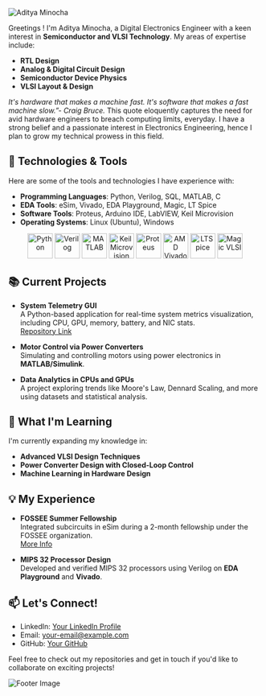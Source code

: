 

![Aditya Minocha ](https://github.com/user-attachments/assets/d781f69b-917b-433a-989f-e6e89a5e8d96)



Greetings ! I'm Aditya Minocha, a Digital Electronics Engineer with a keen interest in **Semiconductor and VLSI Technology**. My areas of expertise include:

- **RTL Design**
- **Analog & Digital Circuit Design**
- **Semiconductor Device Physics**
- **VLSI Layout & Design**
  
*It's hardware that makes a machine fast. It's software that makes a fast machine slow.”- Craig Bruce.* This quote eloquently captures the need for avid hardware engineers to breach computing limits, everyday. I have a strong belief and a passionate interest in Electronics Engineering, hence I plan to grow my technical prowess in this field.


## 🔧 Technologies & Tools

Here are some of the tools and technologies I have experience with:

- **Programming Languages**: Python, Verilog, SQL, MATLAB, C
- **EDA Tools**: eSim, Vivado, EDA Playground, Magic, LT Spice
- **Software Tools**: Proteus, Arduino IDE, LabVIEW, Keil Microvision
- **Operating Systems**: Linux (Ubuntu), Windows

<p align="center">
  <!-- Python -->
  <img src="https://img.shields.io/badge/Python-3776AB?style=for-the-badge&logo=python&logoColor=white" alt="Python" height="50" />
  
  <!-- Verilog -->
  <img src="https://img.shields.io/badge/Verilog-76B900?style=for-the-badge&logo=verilog&logoColor=white" alt="Verilog" height="50" />
  
  <!-- MATLAB -->
  <img src="https://img.shields.io/badge/MATLAB-0076A8?style=for-the-badge&logo=mathworks&logoColor=white" alt="MATLAB" height="50" />
  
  <!-- Keil Microvision -->
  <img src="https://img.shields.io/badge/Keil%20Microvision-009A97?style=for-the-badge&logo=arm&logoColor=white" alt="Keil Microvision" height="50" />
  
  <!-- Proteus -->
  <img src="https://img.shields.io/badge/Proteus-31A8E0?style=for-the-badge&logo=proteus&logoColor=white" alt="Proteus" height="50" />
  
  <!-- AMD Vivado -->
  <img src="https://img.shields.io/badge/AMD%20Vivado-007ACC?style=for-the-badge&logo=amd&logoColor=white" alt="AMD Vivado" height="50" />
  
  <!-- LTSpice -->
  <img src="https://img.shields.io/badge/LTSpice-FC7303?style=for-the-badge&logo=analog-devices&logoColor=white" alt="LTSpice" height="50" />
  
  <!-- Magic VLSI -->
  <img src="https://img.shields.io/badge/Magic-Violet?style=for-the-badge&logoColor=white" alt="Magic VLSI" height="50" />
  
## 📚 Current Projects

- **System Telemetry GUI**  
  A Python-based application for real-time system metrics visualization, including CPU, GPU, memory, battery, and NIC stats.  
  [Repository Link](your-repository-link)

- **Motor Control via Power Converters**  
  Simulating and controlling motors using power electronics in **MATLAB/Simulink**.  

- **Data Analytics in CPUs and GPUs**  
  A project exploring trends like Moore's Law, Dennard Scaling, and more using datasets and statistical analysis.

## 🌱 What I'm Learning

I'm currently expanding my knowledge in:

- **Advanced VLSI Design Techniques**
- **Power Converter Design with Closed-Loop Control**
- **Machine Learning in Hardware Design**

## 💡 My Experience

- **FOSSEE Summer Fellowship**  
  Integrated subcircuits in eSim during a 2-month fellowship under the FOSSEE organization.  
  [More Info](your-link)

- **MIPS 32 Processor Design**  
  Developed and verified MIPS 32 processors using Verilog on **EDA Playground** and **Vivado**.

<!-- You can add certificates, awards, or links to publications here -->

## 📫 Let's Connect!

- LinkedIn: [Your LinkedIn Profile](your-linkedin-url)
- Email: [your-email@example.com](mailto:your-email@example.com)
- GitHub: [Your GitHub](https://github.com/your-username)

Feel free to check out my repositories and get in touch if you'd like to collaborate on exciting projects!

<!-- Optionally, add a footer image or logo -->
![Footer Image](your-image-link)
